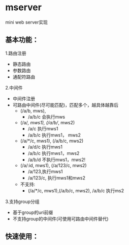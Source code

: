 # mserver
mini web server实现
## 基本功能：
1.路由注册
* 静态路由
* 参数路由
* 通配符路由

2.中间件
* 中间件注册
* 可路由中间件(尽可能匹配)，匹配多个，越具体越靠后
  * (/a/b, mws), 
    * /a/b/c 会执行mws
  * (/a/*, mws1), (/a/b/*, mws2)
    * /a/c 执行mws1
    * /a/b/c 执行mws1， mws2
  * (/a/*/c, mws1), (/a/b/c, mws2)
    * /a/d/c 执行mws1
    * /a/b/c 执行mws1，mws2
    * /a/b/d 不执行mws1，mws2!
  * (/a/:id, mws1), (/a/123/c, mws2)
    * /a/123,执行mws1
    * /a/123/c, 执行mws1和mws2
  * 不支持:
    * (/a/*/c, mws1),(/a/b/c, mws2), /a/b/c 执行ms2

3.支持group分组
* 基于group的uri前缀
* 不支持group的中间件(可使用可路由中间件替代)
## 快速使用：
